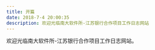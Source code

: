```yaml
---
title: 开篇
date: 2018-7-4 20:00:35
description: 欢迎光临南大软件所-江苏银行合作项目工作日志网站
---
```



欢迎光临南大软件所-江苏银行合作项目工作日志网站。
